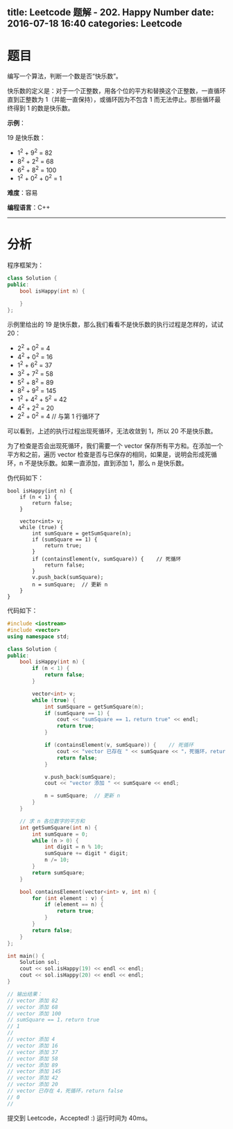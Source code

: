 title: Leetcode 题解 - 202. Happy Number
date: 2016-07-18 16:40
categories: Leetcode
---

# 题目

编写一个算法，判断一个数是否“快乐数”。

快乐数的定义是：对于一个正整数，用各个位的平方和替换这个正整数，一直循环直到正整数为 1（并能一直保持），或循环因为不包含 1 而无法停止。那些循环最终得到 1 的数是快乐数。

<!-- more -->

**示例**：

19 是快乐数：

* 1<sup>2</sup> + 9<sup>2</sup> = 82
* 8<sup>2</sup> + 2<sup>2</sup> = 68
* 6<sup>2</sup> + 8<sup>2</sup> = 100
* 1<sup>2</sup> + 0<sup>2</sup> + 0<sup>2</sup> = 1

**难度**：容易

**编程语言**：C++

---

# 分析

程序框架为：

```cpp
class Solution {
public:
    bool isHappy(int n) {
        
    }
};
```

示例里给出的 19 是快乐数，那么我们看看不是快乐数的执行过程是怎样的，试试 20：

* 2<sup>2</sup> + 0<sup>2</sup> = 4
* 4<sup>2</sup> + 0<sup>2</sup> = 16
* 1<sup>2</sup> + 6<sup>2</sup> = 37
* 3<sup>2</sup> + 7<sup>2</sup> = 58
* 5<sup>2</sup> + 8<sup>2</sup> = 89
* 8<sup>2</sup> + 9<sup>2</sup> = 145
* 1<sup>2</sup> + 4<sup>2</sup> + 5<sup>2</sup> = 42
* 4<sup>2</sup> + 2<sup>2</sup> = 20
* 2<sup>2</sup> + 0<sup>2</sup> = 4     // 与第 1 行循环了

可以看到，上述的执行过程出现死循环，无法收敛到 1，所以 20 不是快乐数。

为了检查是否会出现死循环，我们需要一个 vector 保存所有平方和。在添加一个平方和之前，遍历 vector 检查是否与已保存的相同，如果是，说明会形成死循环，n 不是快乐数。如果一直添加，直到添加 1，那么 n 是快乐数。

伪代码如下：

```
bool isHappy(int n) {
    if (n < 1) {
        return false;
    }

    vector<int> v;
    while (true) {
        int sumSquare = getSumSquare(n);
        if (sumSquare == 1) {
            return true;
        }
        if (containsElement(v, sumSquare)) {    // 死循环
            return false;
        }
        v.push_back(sumSquare);
        n = sumSquare;  // 更新 n
    }
}
```

代码如下：

```cpp
#include <iostream>
#include <vector>
using namespace std;

class Solution {
public:
    bool isHappy(int n) {
        if (n < 1) {
            return false;
        }

        vector<int> v;
        while (true) {
            int sumSquare = getSumSquare(n);
            if (sumSquare == 1) {
                cout << "sumSquare == 1，return true" << endl;
                return true;
            }

            if (containsElement(v, sumSquare)) {    // 死循环
                cout << "vector 已存在 " << sumSquare << "，死循环，return false" << endl;
                return false;
            }

            v.push_back(sumSquare);
            cout << "vector 添加 " << sumSquare << endl;

            n = sumSquare;  // 更新 n
        }
    }

    // 求 n 各位数字的平方和
    int getSumSquare(int n) {
        int sumSquare = 0;
        while (n > 0) {
            int digit = n % 10;
            sumSquare += digit * digit;
            n /= 10;
        }
        return sumSquare;
    }

    bool containsElement(vector<int> v, int n) {
        for (int element : v) {
            if (element == n) {
                return true;
            }
        }
        return false;
    }
};

int main() {
    Solution sol;
    cout << sol.isHappy(19) << endl << endl;
    cout << sol.isHappy(20) << endl << endl;
}

// 输出结果：
// vector 添加 82
// vector 添加 68
// vector 添加 100
// sumSquare == 1，return true
// 1
// 
// vector 添加 4
// vector 添加 16
// vector 添加 37
// vector 添加 58
// vector 添加 89
// vector 添加 145
// vector 添加 42
// vector 添加 20
// vector 已存在 4，死循环，return false
// 0
// 
```

提交到 Leetcode，Accepted! :) 运行时间为 40ms。
